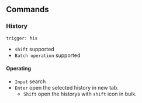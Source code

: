 ## Commands
### History
`trigger: his`    
- `shift` supported
- `Batch operation` supported

#### Operating
- `Input` search
- `Enter` open the selected history in new tab.
    - `Shift` open the historys with `shift` icon in bulk.
